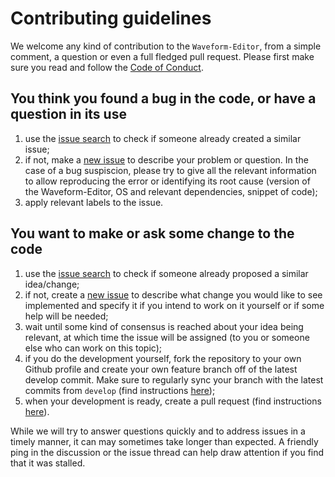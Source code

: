# Contributing guidelines

We welcome any kind of contribution to the `Waveform-Editor`, 
from a simple comment, a question or even a full fledged pull 
request. 
Please first make sure you read and follow the 
[Code of Conduct](CODE_OF_CONDUCT.md).

## You think you found a bug in the code, or have a question in its use
1. use the [issue search](https://github.com/iterorganization/Waveform-Editor/issues)
to check if someone already created a similar issue;
2. if not, make a [new issue](https://github.com/iterorganization/Waveform-Editor/issues/new/choose) to describe your problem or question. 
In the case of a bug suspiscion, please try to give all the relevant 
information to allow reproducing the error or identifying 
its root cause (version of the Waveform-Editor, OS and relevant 
dependencies, snippet of code);
3. apply relevant labels to the issue.

## You want to make or ask some change to the code
1. use the [issue search](https://github.com/iterorganization/Waveform-Editor/issues)
to check if someone already proposed a similar idea/change;
2. if not, create a [new issue](https://github.com/iterorganization/Waveform-Editor/issues/new/choose) to describe what change you would like to see 
implemented and specify it if you intend to work on it yourself or if some help 
will be needed;
3. wait until some kind of consensus is reached about your idea being relevant, 
at which time the issue will be assigned (to you or someone else who can work on 
this topic);
4. if you do the development yourself, fork the repository to your own Github 
profile and create your own feature branch off of the latest develop commit. 
Make sure to regularly sync your branch with the latest commits from `develop` 
(find instructions 
[here](https://docs.github.com/en/pull-requests/collaborating-with-pull-requests/working-with-forks/syncing-a-fork));
5. when your development is ready, create a pull request (find instructions 
[here](https://docs.github.com/en/pull-requests/collaborating-with-pull-requests/proposing-changes-to-your-work-with-pull-requests/creating-a-pull-request-from-a-fork)).


While we will try to answer questions quickly and to address issues in a timely 
manner, it can may sometimes take longer than expected. A friendly ping in the 
discussion or the issue thread can help draw attention if you find that it was 
stalled.

